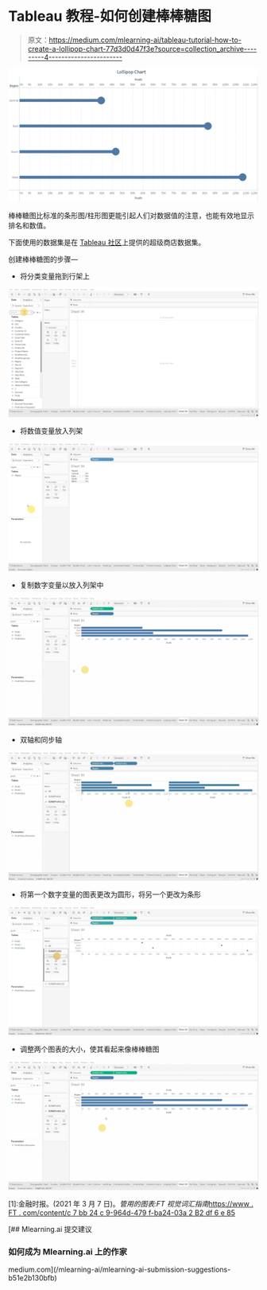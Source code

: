 # Tableau 教程-如何创建棒棒糖图

> 原文：<https://medium.com/mlearning-ai/tableau-tutorial-how-to-create-a-lollipop-chart-77d3d0d47f3e?source=collection_archive---------4----------------------->

![](img/77f31a2f0544888222a22a727f4330cd.png)

棒棒糖图比标准的条形图/柱形图更能引起人们对数据值的注意，也能有效地显示排名和数值。

下面使用的数据集是在 [Tableau 社区](https://community.tableau.com/s/question/0D54T00000CWeX8SAL/sample-superstore-sales-excelxls)上提供的超级商店数据集。

创建棒棒糖图的步骤—

*   将分类变量拖到行架上

![](img/3137a666619b9f7f5b78c335b5901cff.png)

*   将数值变量放入列架

![](img/73bb5aa3ac0854feb6fad4ea15b36e9a.png)

*   复制数字变量以放入列架中

![](img/41fef514e4aaf01546fd97e696b508e9.png)

*   双轴和同步轴

![](img/2df0c2beb05f183becd6437250a89508.png)

*   将第一个数字变量的图表更改为圆形，将另一个更改为条形

![](img/25e2ea7be9b2471c5ea11dee97e3471d.png)

*   调整两个图表的大小，使其看起来像棒棒糖图

![](img/7f8095dd284b74663460f99d75d56c80.png)

[1]:金融时报。(2021 年 3 月 7 日)。*管用的图表:FT 视觉词汇指南*[https://www . FT . com/content/c 7 bb 24 c 9-964d-479 f-ba24-03a 2 B2 df 6 e 85](https://www.ft.com/content/c7bb24c9-964d-479f-ba24-03a2b2df6e85)

[](/mlearning-ai/mlearning-ai-submission-suggestions-b51e2b130bfb) [## Mlearning.ai 提交建议

### 如何成为 Mlearning.ai 上的作家

medium.com](/mlearning-ai/mlearning-ai-submission-suggestions-b51e2b130bfb)